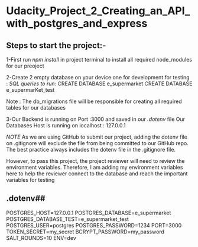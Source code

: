 # Udacity_Project_2_Creating_an_API_with_postgres_and_express

## Steps to start the project:-
1-First run *npm install* in project terminal to install all required node_modules for our preoject

2-Create 2 empty database on your device one for development for testing :
    *SQL queries to run*:
    CREATE DATABASE e_supermarket
    CREATE DATABASE e_supermarKet_test

  Note : The db_migrations file will be responsible for creating all required tables for our databases  

3-Our Backend is running on Port :3000 and saved in our *.dotenv* file
  Our Databases Host is running on localhost : 127.0.0.1

*NOTE*
As we are using GitHub to submit our project, adding the dotenv file on .gitignore will exclude the file from being committed to our GitHub repo. The best practice always includes the dotenv file in the .gitignore file.

However, to pass this project, the project reviewer will need to review the environment variables. Therefore, I am adding my environment variables here to help the reviewer connect to the database and reach the important variables for testing

## .dotenv## 
POSTGRES_HOST=127.0.0.1
POSTGRES_DATABASE=e_supermarket
POSTGRES_DATABASE_TEST=e_supermarket_test
POSTGRES_USER=postgres
POSTGRES_PASSWORD=1234
PORT=3000
TOKEN_SECRET=my_secret
BCRYPT_PASSWORD=my_password
SALT_ROUNDS=10
ENV=dev

  

